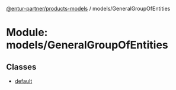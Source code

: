 [@entur-partner/products-models](../README.md) / models/GeneralGroupOfEntities

# Module: models/GeneralGroupOfEntities

## Classes

- [default](../classes/models_GeneralGroupOfEntities.default.md)
